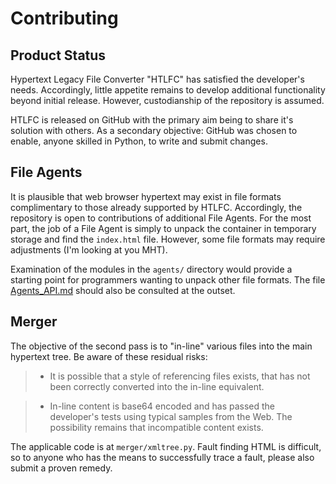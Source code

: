 # Contributing

## Product Status
Hypertext Legacy File Converter "HTLFC" has satisfied the developer's needs.  Accordingly, little appetite remains to develop additional functionality beyond initial release. However, custodianship of the repository is assumed.

HTLFC is released on GitHub with the primary aim being to share it's solution with others. As a secondary objective: GitHub was chosen to enable, anyone skilled in Python, to write and submit changes.

## File Agents
It is plausible that web browser hypertext may exist in file formats complimentary to those already supported by HTLFC.  Accordingly, the repository is open to contributions of additional File Agents.  For the most part, the job of a File Agent is simply to unpack the container in temporary storage and find the `index.html` file.  However, some file formats may require adjustments (I'm looking at you MHT).

Examination of the modules in the `agents/` directory would provide a starting point for programmers wanting to unpack other file formats.  The file [Agents_API.md](../agents/Agents_API.md) should also be consulted at the outset.

## Merger
The objective of the second pass is to "in-line" various files into the main hypertext tree. Be aware of these residual risks:

>* It is possible that a style of referencing files exists, that has not been correctly converted into the in-line equivalent.

>* In-line content is base64 encoded and has passed the developer's tests using typical samples from the Web. The possibility remains that incompatible content exists.

The applicable code is at `merger/xmltree.py`.  Fault finding HTML is difficult, so to anyone who has the means to successfully trace a fault, please also submit a proven remedy.
